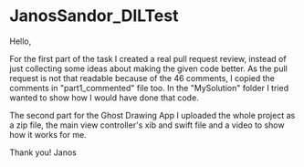 # JanosSandor_DILTest

Hello,

For the first part of the task I created a real pull request review, instead of just collecting some ideas about making the given code better. As the pull request is not that readable because of the 46 comments, I copied the comments in "part1_commented" file too. In the "MySolution" folder I tried wanted to show how I would have done that code.

The second part for the Ghost Drawing App I uploaded the whole project as a zip file, the main view controller's xib and swift file and a video to show how it works for me.

Thank you!
Janos

